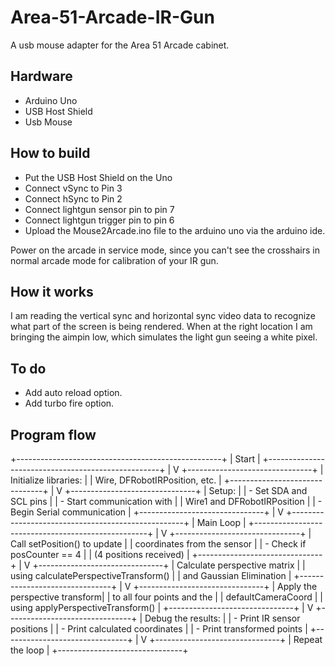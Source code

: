# Area-51-Arcade-IR-Gun
A usb mouse adapter for the Area 51 Arcade cabinet.  
## Hardware
- Arduino Uno
- USB Host Shield
- Usb Mouse  

## How to build
- Put the USB Host Shield on the Uno
- Connect vSync to Pin 3
- Connect hSync to Pin 2
- Connect lightgun sensor pin to pin 7
- Connect lightgun trigger pin to pin 6
- Upload the Mouse2Arcade.ino file to the arduino uno via the arduino ide.

Power on the arcade in service mode, since you can't see the crosshairs in normal arcade mode for calibration of your IR gun.

## How it works
I am reading the vertical sync and horizontal sync video data to recognize what part of the screen is being rendered. When at the right location I am bringing the aimpin low, which simulates the light gun seeing a white pixel.

## To do
- Add auto reload option.
- Add turbo fire option.

## Program flow
+---------------------------------------------------+
|                     Start                        |
+---------------------------------------------------+
              |
              V
+-------------------------------+
| Initialize libraries:          |
| Wire, DFRobotIRPosition, etc.  |
+-------------------------------+
              |
              V
+-------------------------------+
| Setup:                        |
| - Set SDA and SCL pins         |
| - Start communication with     |
|   Wire1 and DFRobotIRPosition  |
| - Begin Serial communication   |
+-------------------------------+
              |
              V
+---------------------------------------------------+
|                   Main Loop                       |
+---------------------------------------------------+
              |
              V
+-------------------------------+
| Call setPosition() to update   |
| coordinates from the sensor    |
| - Check if posCounter == 4     |
|   (4 positions received)       |
+-------------------------------+
              |
              V
+-------------------------------+
| Calculate perspective matrix   |
| using calculatePerspectiveTransform()             |
| and Gaussian Elimination                            |
+-------------------------------+
              |
              V
+-------------------------------+
| Apply the perspective transform|
| to all four points and the     |
| defaultCameraCoord             |
| using applyPerspectiveTransform() |
+-------------------------------+
              |
              V
+-------------------------------+
| Debug the results:             |
| - Print IR sensor positions    |
| - Print calculated coordinates |
| - Print transformed points     |
+-------------------------------+
              |
              V
+-------------------------------+
| Repeat the loop                |
+-------------------------------+

